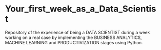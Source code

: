 # Your_first_week_as_a_Data_Scientist
Repository of the experience of being a DATA SCIENTIST during a week working on a real case by implementing the BUSINESS ANALYTICS, MACHINE LEARNING and PRODUCTIVIZATION stages using Python.
